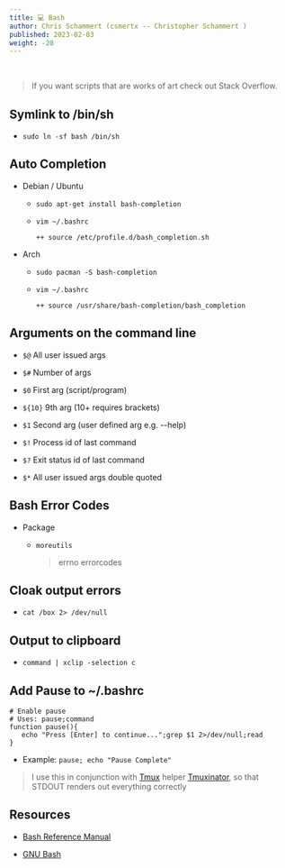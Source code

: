 ```yaml
---
title: 💻 Bash
author: Chris Schammert (csmertx -- Christopher Schammert )
published: 2023-02-03
weight: -20
---
```


<!-- The content of this website was written by Christopher Schammert aka Chris Schammert -->

<br />

> If you want scripts that are works of art check out Stack Overflow.

## Symlink to /bin/sh

- ```sudo ln -sf bash /bin/sh```

## Auto Completion

- Debian / Ubuntu

    - ```sudo apt-get install bash-completion```

    - ```vim ~/.bashrc```
    
        ```
        ++ source /etc/profile.d/bash_completion.sh
        ```

- Arch

    - ```sudo pacman -S bash-completion```
    
    - ```vim ~/.bashrc```

        ```
        ++ source /usr/share/bash-completion/bash_completion
        ```

## Arguments on the command line

- ```$@``` All user issued args

- ```$#``` Number of args

- ```$0``` First arg (script/program)

- ```${10}``` 9th arg (10+ requires brackets)

- ```$1``` Second arg (user defined arg e.g. --help)

- ```$!``` Process id of last command

- ```$?``` Exit status id of last command

- ```$*``` All user issued args double quoted

## Bash Error Codes

- Package

    - ```moreutils```

        > errno errorcodes

## Cloak output errors

- ```cat /box 2> /dev/null```

## Output to clipboard
- ```command | xclip -selection c```

## Add Pause to ~/.bashrc

```
# Enable pause
# Uses: pause;command
function pause(){
   echo "Press [Enter] to continue...";grep $1 2>/dev/null;read
}
```

- Example: ```pause; echo "Pause Complete"```

> I use this in conjunction with [Tmux](/Linux/Software/tmux) helper [Tmuxinator](https://github.com/tmuxinator/tmuxinator), so that STDOUT renders out everything correctly

## Resources

- [Bash Reference Manual](https://tiswww.case.edu/php/chet/bash/bashref.html)

- [GNU Bash](https://www.gnu.org/software/bash/)